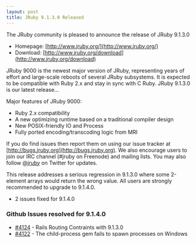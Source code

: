 ```yaml
---
layout: post
title: JRuby 9.1.3.0 Released
---
```

The JRuby community is pleased to announce the release of JRuby 9.1.3.0

- Homepage: [http://www.jruby.org/](http://www.jruby.org/)
- Download: [http://www.jruby.org/download](http://www.jruby.org/download)

JRuby 9000 is the newest major version of JRuby, representing years of effort and large-scale reboots of several JRuby subsystems.  It is expected to be compatible with Ruby 2.x and stay in sync with C Ruby.  JRuby 9.1.3.0 is our latest release...

Major features of JRuby 9000:

- Ruby 2.x compatibility
- A new optimizing runtime based on a traditional compiler design
- New POSIX-friendly IO and Process
- Fully ported encoding/transcoding logic from MRI

If you do find issues then report them on using our issue tracker at [http://bugs.jruby.org](http://bugs.jruby.org). We also encourage users to join our IRC channel (#jruby on Freenode) and mailing lists. You may also follow [@jruby](https://twitter.com/jruby) on Twitter for updates.

This release addresses a serious regression in 9.1.3.0 where some 2-element arrays would return the wrong value.  All users are strongly recommended to upgrade to 9.1.4.0.

- 2 issues fixed for 9.1.4.0

### Github Issues resolved for 9.1.4.0

<ul>
<li><a href="https://github.com/jruby/jruby/issues/4124">#4124</a> - Rails Routing Contraints with 9.1.3.0</li>
<li><a href="https://github.com/jruby/jruby/issues/4122">#4122</a> - The child-process gem fails to spawn processes on Windows</li>
</ul>
